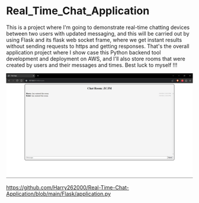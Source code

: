 # Real_Time_Chat_Application

This is a project where I'm going to demonstrate real-time chatting devices between two users with updated messaging, and this will be carried out by using Flask and its flask web socket frame, where we get instant results without sending requests to https and getting responses. That's the overall application project where I show case this Python backend tool development and deployment on AWS, and I'll also store rooms that were created by users and their messages and times. Best luck to myself !!!

![ChatRoom](./assets/img/Screenshot%20(965).png)

https://github.com/Harry262000/Real-Time-Chat-Application/blob/main/Flask/application.py
